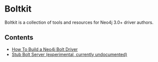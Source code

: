 # Boltkit

Boltkit is a collection of tools and resources for Neo4j 3.0+ driver authors.

## Contents

- [How To Build a Neo4j Bolt Driver](boltkit/driver.py)
- [Stub Bolt Server (experimental, currently undocumented)](boltkit/server.py)
